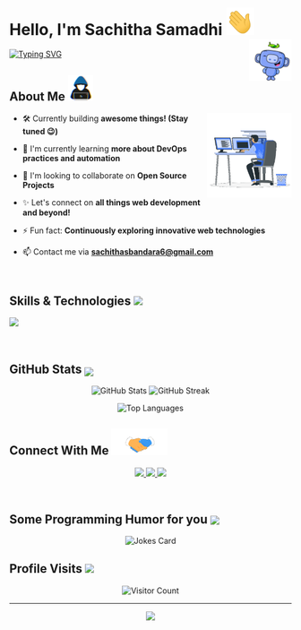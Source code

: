 <h1> Hello, I'm Sachitha Samadhi <img src = "https://github.com/sachithasamadhib/sachithasamadhib/blob/main/Images/wave.gif" width = 50px>
<img width="15%" align="right" alt="Github" src="https://github.com/sachithasamadhib/sachithasamadhib/blob/main/Images/Discord.gif" />
</h1>

[![Typing SVG](https://readme-typing-svg.herokuapp.com?font=Fira+Code&pause=1000&width=550&lines=Full+Stack+Developer;UI%2FUX+Enthusiast;Always+learning+new+things;Open+Source+Contributor;Problem+Solver;Code+Adventurer;Tech+Enthusiast;Lifelong+Learner)](https://git.io/typing-svg)

## About Me <img src="https://github.com/sachithasamadhib/sachithasamadhib/blob/main/Images/about_me.gif" width="45px">


<img width="30%"  align="right" alt="Github" src="https://github.com/sachithasamadhib/sachithasamadhib/blob/main/Images/Right_Side.gif" />


- 🛠️ Currently building **awesome things! (Stay tuned 😉)**

- 🌱 I'm currently learning **more about DevOps practices and automation**
- 👯 I'm looking to collaborate on **Open Source Projects**
- ✨ Let's connect on **all things web development and beyond!**
- ⚡ Fun fact: **Continuously exploring innovative web technologies**
- 📫 Contact me via **sachithasbandara6@gmail.com**

<br>

## Skills & Technologies <img src="https://media2.giphy.com/media/QssGEmpkyEOhBCb7e1/giphy.gif?cid=ecf05e47a0n3gi1bfqntqmob8g9aid1oyj2wr3ds3mg700bl&rid=giphy.gif" width ="3%">



<p align="left">
  <a>
    <img src="https://skillicons.dev/icons?i=js,html,css,react,nodejs,python,aws,docker,git,figma,c,cpp,cs,arduino,java,spring,mongodb,mysql,firebase,supabase&perline=10&size=10"/>
  </a>
</p>

<br>

## GitHub Stats <img src="https://media1.giphy.com/media/v1.Y2lkPTc5MGI3NjExYzFhYzJkMmQ2MWQ3ZGY3MDhjZTE3MDI2Mzk3NzE1OWQyZTRlMmYwMCZjdD1z/iY8CRBdQXODJSCERIr/giphy.gif" width=5% valign="bottom">

<p align="Center">
  <img width="400" src="https://github-readme-stats.vercel.app/api?username=sachithasamadhib&show_icons=true&theme=radical" alt="GitHub Stats" />
  <img width="424" src="https://github-readme-streak-stats.herokuapp.com/?user=sachithasamadhib&theme=radical" alt="GitHub Streak" />
</p>
<p align="Center">
  <img width="324" src="https://github-readme-stats.vercel.app/api/top-langs/?username=sachithasamadhib&layout=compact&theme=radical" alt="Top Languages" style="max-width:100%; height:auto;"/>
</p>

## Connect With Me <img src='https://github.com/sachithasamadhib/sachithasamadhib/blob/main/Images/handshake.gif' width="100px">

<p align="center">
  <a href="https://www.linkedin.com/in/sachithasamadhib">
    <img src="https://skillicons.dev/icons?i=linkedin"/>
  </a>
  <a href="https://www.instagram.com/sachitha_samadhi?igsh=b3BubWN1NmtwMWVx" ">
    <img src="https://skillicons.dev/icons?i=instagram"/>
  </a>
  <a href="mailto:sachithasbandara6@gmail.com">
    <img src="https://skillicons.dev/icons?i=gmail"/>
  </a>
</p>

<br>

<h2> Some Programming Humor for you <img align ='center' src='https://media2.giphy.com/media/UQDSBzfyiBKvgFcSTw/giphy.gif?cid=ecf05e47p3cd513axbek3f56ti3jzizq8hincw20jauyyfyw&rid=giphy.gif' width = '40px'></h2>

<p align="center">
  <img src="https://readme-jokes.vercel.app/api?theme=default" alt="Jokes Card" />
</p>


## Profile Visits <img src="https://media.tenor.com/XbovdtbA5mcAAAAi/direct-hit-joypixels.gif" width = '40px'>

<p align="center">
  <img src="https://profile-counter.glitch.me/{sachithasamadhib}/count.svg" alt="Visitor Count" />
</p>

---

<p align="center">
  <img src="https://capsule-render.vercel.app/api?type=waving&color=gradient&height=100&section=footer" />
</p>

